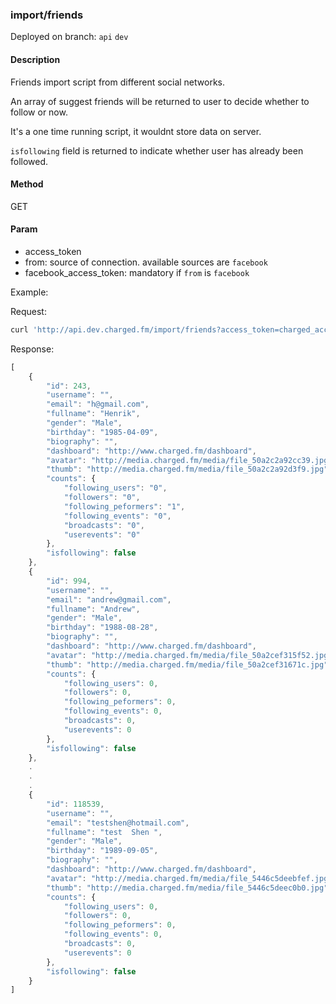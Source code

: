 ### **import/friends**

Deployed on branch: `api` `dev`

#### **Description**

Friends import script from different social networks.

An array of suggest friends will be returned to user to decide whether to follow or now.

It's a one time running script, it wouldnt store data on server.

`isfollowing` field is returned to indicate whether user has already been followed.

#### **Method**

GET

#### **Param**

- access_token
- from: source of connection. available sources are `facebook`
- facebook_access_token: mandatory if `from` is `facebook`

Example:

Request:
```sh
curl 'http://api.dev.charged.fm/import/friends?access_token=charged_access_token&from=facebook&facebook_access_token=facebook_token'
```

Response:
```javascript
[
    {
        "id": 243,
        "username": "",
        "email": "h@gmail.com",
        "fullname": "Henrik",
        "gender": "Male",
        "birthday": "1985-04-09",
        "biography": "",
        "dashboard": "http://www.charged.fm/dashboard",
        "avatar": "http://media.charged.fm/media/file_50a2c2a92cc39.jpg",
        "thumb": "http://media.charged.fm/media/file_50a2c2a92d3f9.jpg",
        "counts": {
            "following_users": "0",
            "followers": "0",
            "following_peformers": "1",
            "following_events": "0",
            "broadcasts": "0",
            "userevents": "0"
        },
        "isfollowing": false
    },
    {
        "id": 994,
        "username": "",
        "email": "andrew@gmail.com",
        "fullname": "Andrew",
        "gender": "Male",
        "birthday": "1988-08-28",
        "biography": "",
        "dashboard": "http://www.charged.fm/dashboard",
        "avatar": "http://media.charged.fm/media/file_50a2cef315f52.jpg",
        "thumb": "http://media.charged.fm/media/file_50a2cef31671c.jpg",
        "counts": {
            "following_users": 0,
            "followers": 0,
            "following_peformers": 0,
            "following_events": 0,
            "broadcasts": 0,
            "userevents": 0
        },
        "isfollowing": false
    },
    .
    .
    .
    {
        "id": 118539,
        "username": "",
        "email": "testshen@hotmail.com",
        "fullname": "test  Shen ",
        "gender": "Male",
        "birthday": "1989-09-05",
        "biography": "",
        "dashboard": "http://www.charged.fm/dashboard",
        "avatar": "http://media.charged.fm/media/file_5446c5deebfef.jpg",
        "thumb": "http://media.charged.fm/media/file_5446c5deec0b0.jpg",
        "counts": {
            "following_users": 0,
            "followers": 0,
            "following_peformers": 0,
            "following_events": 0,
            "broadcasts": 0,
            "userevents": 0
        },
        "isfollowing": false
    }
]
```



